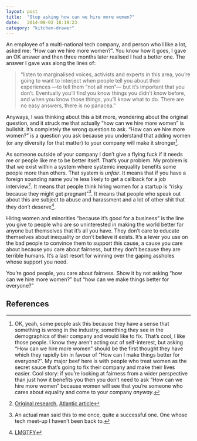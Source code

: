 ```yaml
---
layout: post
title:  "Stop asking how can we hire more women?"
date:   2014-08-02 18:19:23
category: "kitchen-drawer"
---
```

An employee of a multi-national tech company, and person who I like a lot, asked me: &ldquo;How can we hire more women?&rdquo;. You know how it goes, I gave an OK answer and then three months later realised I had a better one. The answer I gave was along the lines of:

>&ldquo;listen to marginalised voices, activists and experts in this area, you&rsquo;re going to want to interject when people tell you about their experiences &mdash;to tell them &ldquo;not all men&rdquo;&mdash; but it&rsquo;s important that you don&rsquo;t. Eventually you&rsquo;ll find you know things you didn&rsquo;t know before, and when you know those things, you&rsquo;ll know what to do. There are no easy answers, there is no panacea.&rdquo;


Anyways, I was thinking about this a bit more, wondering about the original question, and it struck me that actually &ldquo;how can we hire more women&rdquo; is bullshit. It&rsquo;s completely the wrong question to ask. &ldquo;How can we hire more women?&rdquo; is a question you ask because you understand that adding women (or any diversity for that matter) to your company will make it stronger[^1].


As someone outside of your company I don&rsquo;t give a flying fuck if it needs me or people like me to be better itself. That&rsquo;s your problem. My problem is that we exist within a system where systemic inequality benefits some people more than others. That system is *unfair*. It means that if you have a foreign sounding name you&rsquo;re less likely to get a callback for a job interview[^2]. It means that people think hiring women for a startup is &ldquo;risky because they might get pregnant&rdquo;[^3]. It means that people who speak out about this are subject to abuse and harassment and a lot of other shit that they don&rsquo;t deserve[^4].


Hiring women and minorities &ldquo;because it&rsquo;s good for a business&rdquo; is the line you give to people who are so uninterested in making the world better for anyone but themselves that it&rsquo;s all you have. They don&rsquo;t care to educate themselves about inequality or don&rsquo;t believe it exists. It&rsquo;s a lever you use on the bad people to convince them to support this cause, a cause you care about because you care about fairness, but they don&rsquo;t because they are terrible humans. It&rsquo;s a last resort for winning over the gaping assholes whose support you need.


You&rsquo;re good people, you care about fairness. Show it by not asking &ldquo;how can we hire more women?&rdquo; but &ldquo;how can we make things better for everyone?&rdquo;

## References
[^1]:OK, yeah, some people ask this because they have a sense that something is wrong in the industry, something they see in the demographics of their company and would like to fix. That&rsquo;s cool, I like those people. I know they aren&rsquo;t acting out of self-interest, but asking &ldquo;How can we hire more women&rdquo; should be the first thought they have which they rapidly bin in favour of &ldquo;How can I make things better for everyone?&rdquo;. My major beef here is with people who treat women as the secret sauce that&rsquo;s going to fix their company and make their lives easier. Cool story: if you&rsquo;re looking at fairness from a wider perspective than just how it benefits you then you don&rsquo;t need to ask &ldquo;How can we hire more women&rdquo; because women will see that you&rsquo;re someone who cares about equality and come to your company _anyway_.
[^2]:[Original research](http://www.aeaweb.org/articles.php?doi=10.1257/0002828042002561), [Atlantic article](http://www.theatlantic.com/business/archive/2014/07/who-wins-in-the-name-game/374912/)
[^3]:An actual man said this to me once, quite a successful one. One whose tech meet-up I haven&rsquo;t been back to.
[^4]:[LMGTFY](http://lmgtfy.com/?q=twitter+harassment)
